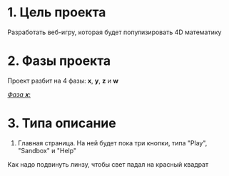 # 1. Цель проекта

Разработать веб-игру, которая будет популизировать 4D математику

# 2. Фазы проекта

Проект разбит на 4 фазы: **x**, **y**, **z** и **w**

<u>_Фаза **x**_:</u>

# 3. Типа описание

1. Главная страница. На ней будет пока три кнопки, типа "Play", "Sandbox"
и "Help"

Как надо подвинуть линзу, чтобы свет падал на красный квадрат